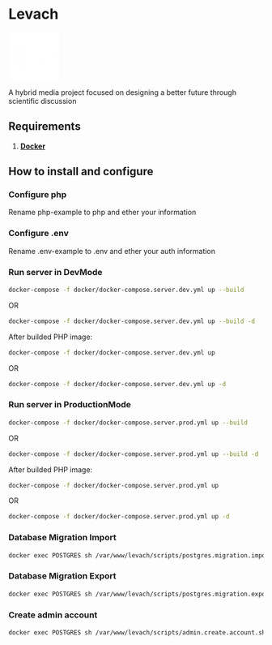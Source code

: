 # Levach

![](https://github.com/marxunion/levach/blob/main/frontend/src/assets/img/logo/logo.png?raw=true)

A hybrid media project focused on designing a better future through scientific discussion 

## Requirements

1. [**Docker**](https://www.docker.com/)

## How to install and configure

### Configure php
Rename php-example to php and ether your information

### Configure .env
Rename .env-example to .env and ether your auth information

### Run server in DevMode
```bash
docker-compose -f docker/docker-compose.server.dev.yml up --build
```
OR
```bash
docker-compose -f docker/docker-compose.server.dev.yml up --build -d
```

After builded PHP image:
```bash
docker-compose -f docker/docker-compose.server.dev.yml up
```
OR
```bash
docker-compose -f docker/docker-compose.server.dev.yml up -d
```

### Run server in ProductionMode
```bash
docker-compose -f docker/docker-compose.server.prod.yml up --build
```
OR
```bash
docker-compose -f docker/docker-compose.server.prod.yml up --build -d
```

After builded PHP image:
```bash
docker-compose -f docker/docker-compose.server.prod.yml up
```
OR
```bash
docker-compose -f docker/docker-compose.server.prod.yml up -d
```

### Database Migration Import
```bash
docker exec POSTGRES sh /var/www/levach/scripts/postgres.migration.import.sh
```

### Database Migration Export
```bash
docker exec POSTGRES sh /var/www/levach/scripts/postgres.migration.export.sh
```


### Create admin account
```bash
docker exec POSTGRES sh /var/www/levach/scripts/admin.create.account.sh
```